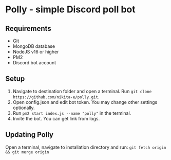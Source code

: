 # Polly - simple Discord poll bot
## Requirements
* Git
* MongoDB database
* NodeJS v16 or higher
* PM2
* Discord bot account

## Setup
1. Navigate to destination folder and open a terminal. Run `git clone https://github.com/nikita-e/polly.git`.
2. Open config.json and edit bot token. You may change other settings optionally.
3. Run `pm2 start index.js --name "polly"` in the terminal.
4. Invite the bot. You can get link from logs.

## Updating Polly
Open a terminal, navigate to installation directory and run: `git fetch origin && git merge origin`